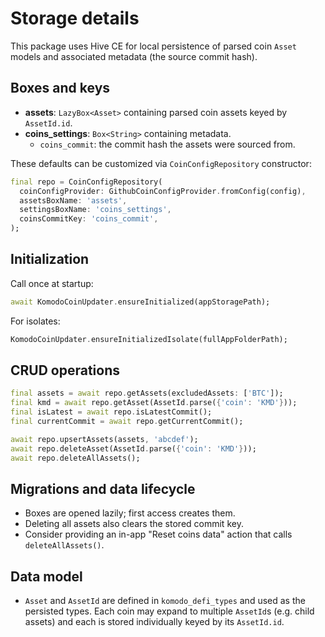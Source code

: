 # Storage details

This package uses Hive CE for local persistence of parsed coin `Asset` models
and associated metadata (the source commit hash).

## Boxes and keys

- **assets**: `LazyBox<Asset>` containing parsed coin assets keyed by
  `AssetId.id`.
- **coins_settings**: `Box<String>` containing metadata.
  - `coins_commit`: the commit hash the assets were sourced from.

These defaults can be customized via `CoinConfigRepository` constructor:

```dart
final repo = CoinConfigRepository(
  coinConfigProvider: GithubCoinConfigProvider.fromConfig(config),
  assetsBoxName: 'assets',
  settingsBoxName: 'coins_settings',
  coinsCommitKey: 'coins_commit',
);
```

## Initialization

Call once at startup:

```dart
await KomodoCoinUpdater.ensureInitialized(appStoragePath);
```

For isolates:

```dart
KomodoCoinUpdater.ensureInitializedIsolate(fullAppFolderPath);
```

## CRUD operations

```dart
final assets = await repo.getAssets(excludedAssets: ['BTC']);
final kmd = await repo.getAsset(AssetId.parse({'coin': 'KMD'}));
final isLatest = await repo.isLatestCommit();
final currentCommit = await repo.getCurrentCommit();

await repo.upsertAssets(assets, 'abcdef');
await repo.deleteAsset(AssetId.parse({'coin': 'KMD'}));
await repo.deleteAllAssets();
```

## Migrations and data lifecycle

- Boxes are opened lazily; first access creates them.
- Deleting all assets also clears the stored commit key.
- Consider providing an in-app "Reset coins data" action that calls
  `deleteAllAssets()`.

## Data model

- `Asset` and `AssetId` are defined in `komodo_defi_types` and used as the
  persisted types. Each coin may expand to multiple `AssetId`s (e.g. child
  assets) and each is stored individually keyed by its `AssetId.id`.
